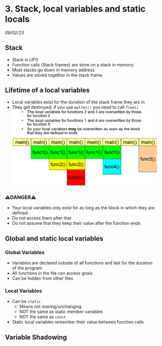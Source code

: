 # 3. Stack, local variables and static locals
_09/02/23_

## Stack
- Stack is LIFO
- Function calls (Stack frames) are store on a stack in memory
- Most stacks go down in memory address
- Values are stored together in the stack frame

## Lifetime of a local variables
- Local variables exist for the duration of the stack frame they are in
- They get destroyed; if you use `malloc()` you need to call `free()`
![](../_resources/Pasted%20image%2020230209091852.png)

### ⚠️DANGER⚠️
- Your local variables only exist for as long as the block in which they are defined. 
- Do not access them after that
- Do not assume that they keep their value after the function ends

## Global and static local variables
### Global Variables
- Variables are declared outside of all functions and last for the duration of the program
- All functions in the file can access goals
- Can be hidden from other files
### Local Variables
- Can be `static`
	- Means not moving/unchanging
	- NOT the same as static member variables
	- NOT the same as `const`
- Static local variables remember their value between function calls

## Variable Shadowing
